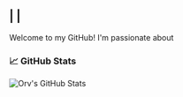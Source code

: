 ##  |  | 

Welcome to my GitHub! I'm passionate about




### 📈 GitHub Stats

![Orv's GitHub Stats](https://github-readme-stats.vercel.app/api?username=ItsOrv&show_icons=true&theme=radical)
